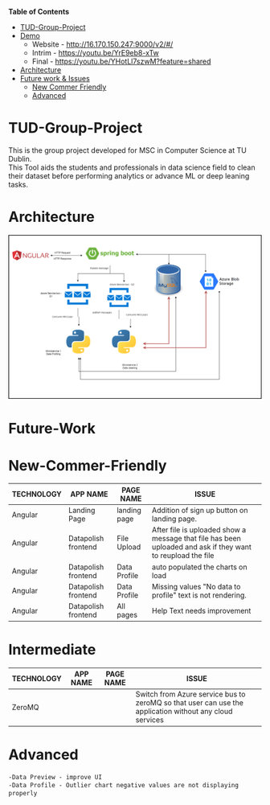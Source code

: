 <!-- START doctoc generated TOC please keep comment here to allow auto update -->
<!-- DON'T EDIT THIS SECTION, INSTEAD RE-RUN doctoc TO UPDATE -->
**Table of Contents**  

- [TUD-Group-Project](#tud-group-project)
- [Demo](#tud-group-project)
    - Website - http://16.170.150.247:9000/v2/#/
    - Intrim - https://youtu.be/YrE9eb8-xTw
    - Final - https://youtu.be/YHotLl7szwM?feature=shared
- [Architecture](#Architecture)
- [Future work & Issues](#Future-Work)
    - [New Commer Friendly](#New-Commer-Friendly)
    - [Advanced](#Advanced)

<!-- END doctoc generated TOC please keep comment here to allow auto update -->

# TUD-Group-Project

This is the group project developed for MSC in Computer Science at TU Dublin.
<br/>
    This Tool aids the students and professionals in data science field to clean their dataset before performing analytics or advance ML or deep leaning tasks.


# Architecture
![alt Arhitecture](https://raw.githubusercontent.com/SeanMcCrossanTUD/TUD-Group-Project/FAB-347-restructure-github/Project%20supporting%20Artifacts/Diagrams/System%20Diagram/v3.png)

# Future-Work

# New-Commer-Friendly



|  TECHNOLOGY |APP NAME   |PAGE NAME   |ISSUE   |
|---|---|---|---|
|   Angular| Landing Page  |  landing page |  Addition of sign up button on landing page. |
|  Angular |  Datapolish frontend | File Upload  | After file is uploaded show a message that file has been uploaded and ask if they want to reupload the file  |
|  Angular |  Datapolish frontend | Data Profile  |  auto populated the charts on load |
|  Angular |  Datapolish frontend | Data Profile  |  Missing values "No data to profile" text is not rendering. |
|  Angular |  Datapolish frontend | All pages  |  Help Text needs improvement |
    

# Intermediate 
|  TECHNOLOGY |APP NAME   |PAGE NAME   |ISSUE   |
|---|---|---|---|
| ZeroMQ |||Switch from Azure service bus to zeroMQ so that user can use the application without any cloud services|

# Advanced
    -Data Preview - improve UI
    -Data Profile - Outlier chart negative values are not displaying properly


